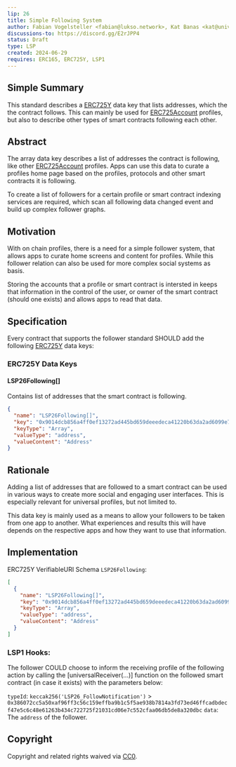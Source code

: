 ```yaml
---
lip: 26
title: Simple Following System
author: Fabian Vogelsteller <fabian@lukso.network>, Kat Banas <kat@universaleverything.io>
discussions-to: https://discord.gg/E2rJPP4
status: Draft
type: LSP
created: 2024-06-29
requires: ERC165, ERC725Y, LSP1
---
```


## Simple Summary

This standard describes a [ERC725Y](https://github.com/ethereum/EIPs/blob/master/EIPS/eip-725.md) data key that lists addresses, which the the contract follows. This can mainly be used for [ERC725Account](./LSP-0-ERC725Account.md) profiles, but also to describe other types of smart contracts following each other.

## Abstract

The array data key describes a list of addresses the contract is following, like other [ERC725Account](./LSP-0-ERC725Account.md) profiles. Apps can use this data to curate a profiles home page based on the profiles, protocols and other smart contracts it is following.

To create a list of followers for a certain profile or smart contract indexing services are required, which scan all following data changed event and build up complex follower graphs.

## Motivation

With on chain profiles, there is a need for a simple follower system, that allows apps to curate home screens and content for profiles. While this follower relation can also be used for more complex social systems as basis.

Storing the accounts that a profile or smart contract is intersted in keeps that information in the control of the user, or owner of the smart contract (should one exists) and allows apps to read that data.

## Specification

Every contract that supports the follower standard SHOULD add the following [ERC725Y](https://github.com/ethereum/EIPs/blob/master/EIPS/eip-725.md) data keys:

### ERC725Y Data Keys


#### LSP26Following[]

Contains list of addresses that the smart contract is following.

```json
{
  "name": "LSP26Following[]",
  "key": "0x9014dcb856a4ff0ef13272ad445bd659deeedeca41220b63da2ad6099e785aaf",
  "keyType": "Array",
  "valueType": "address",
  "valueContent": "Address"
}
```


## Rationale

Adding a list of addresses that are followed to a smart contract can be used in various ways to create more social and engaging user interfaces. This is especially relevant for universal profiles, but not limited to.

This data key is mainly used as a means to allow your followers to be taken from one app to another. What experiences and results this will have depends on the respective apps and how they want to use that information.

## Implementation


ERC725Y VerifiableURI Schema `LSP26Following`:

```json
[
  {
    "name": "LSP26Following[]",
    "key": "0x9014dcb856a4ff0ef13272ad445bd659deeedeca41220b63da2ad6099e785aaf",
    "keyType": "Array",
    "valueType": "address",
    "valueContent": "Address"
  }
]
```

### LSP1 Hooks:

The follower COULD choose to inform the receiving profile of the following action by calling the [universalReceiver(...)] function on the followed smart contract (in case it exists) with the parameters below:

`typeId`: `keccak256('LSP26_FollowNotification')` > `0x386072cc5a50xaf96ff3c56c159effba9b1c5f5ae938b7814a3fd73ed46ffcadbdecf47e5c6c48e61263b434c722725f21031cd06e7c552cfaa06db5de8a320dbc`
`data`: The `address` of the follower.


## Copyright

Copyright and related rights waived via [CC0](https://creativecommons.org/publicdomain/zero/1.0/).
